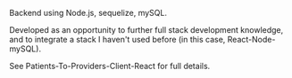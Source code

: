 Backend using Node.js, sequelize, mySQL.

Developed as an opportunity to further full stack development knowledge, and to integrate a stack I haven't used before (in this case, React-Node-mySQL).

See Patients-To-Providers-Client-React for full details.